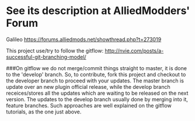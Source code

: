 See its description at AlliedModders' Forum
=============================

Galileo
https://forums.alliedmods.net/showthread.php?t=273019


This project use/try to follow the gitflow: http://nvie.com/posts/a-successful-git-branching-model/

###On gitflow we do not merge/commit things straight to master, it is done to the 'develop' branch.
So, to contribute, fork this project and checkout to the developer branch to proceed with your updates. The master branch is update over an new plugin official release, while the develop branch receices/stores all the updates which are waiting to be released on the next version. The updates to the develop branch usually done by merging into it, feature branches. Such approaches are well explained on the gitflow tutorials, as the one just above.
